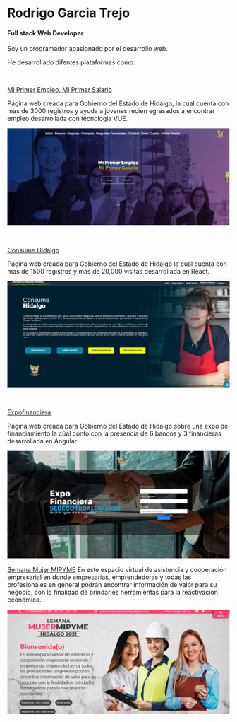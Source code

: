 #  Rodrigo Garcia Trejo 
#### Full stack Web Developer
Soy un programador apasionado por el desarrollo web.

He desarrollado difentes plataformas como:

&nbsp;

[Mi Primer Empleo, Mi Primer Salario](http://miprimerempleo.hidalgo.gob.mx/)

Página web creada para Gobierno del Estado de Hidalgo, la cual cuenta con mas de 3000 registros y ayuda a jovenes recien egresados a encontrar empleo desarrollada con técnologia VUE.

![Mi Primer Empleo](images/miprimerempleo.png)

&nbsp;


[Consume Hidalgo](http://google.com.mx)

Página web creada para Gobierno del Estado de Hidalgo la cual cuenta con mas de 1500 registros y mas de 20,000 visitas desarrollada en React.

![Consume Hidalgo](images/consumehidalgo.png)


&nbsp;



[Expofinanciera](http://google.com.mx)

Página web creada para Gobierno del Estado de Hidalgo sobre una expo de financiamiento la cúal conto con la presencia de 6 bancos y 3 financieras desarrollada en Angular.


![Expofinanciamiento](images/expofinanciera.png)


[Semana Mujer MIPYME](http://semanamujermipyme.hidalgo.gob.mx/)
En este espacio virtual de asistencia y cooperación empresarial en donde empresarias, emprendedoras y todas las profesionales en general podrán encontrar información de valor para su negocio, con la finalidad de brindarles herramientas para la reactivación económica. 

![Expofinanciamiento](images/mujermipyme.png)

